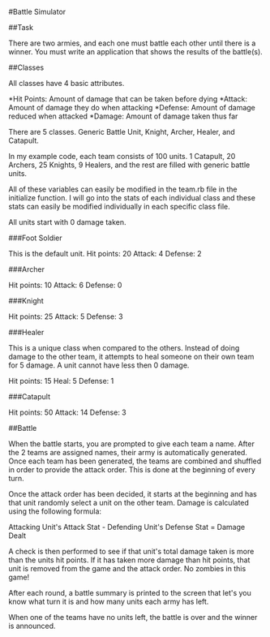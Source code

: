 #Battle Simulator

##Task

There are two armies, and each one must battle each other until there is a winner. You must write an application that shows the results of the battle(s).

##Classes

All classes have 4 basic attributes.

*Hit Points: Amount of damage that can be taken before dying
*Attack: Amount of damage they do when attacking
*Defense: Amount of damage reduced when attacked
*Damage: Amount of damage taken thus far

There are 5 classes. Generic Battle Unit, Knight, Archer, Healer, and Catapult.

In my example code, each team consists of 100 units. 1 Catapult, 20 Archers, 25 Knights, 9 Healers, and the rest are filled with generic battle units.

All of these variables can easily be modified in the team.rb file in the initialize function. I will go into the stats of each individual class and these stats can easily be modified individually in each specific class file.

All units start with 0 damage taken.

###Foot Soldier

This is the default unit.
Hit points: 20
Attack: 4
Defense: 2

###Archer

Hit points: 10
Attack: 6
Defense: 0

###Knight

Hit points: 25
Attack: 5
Defense: 3

###Healer

This is a unique class when compared to the others. Instead of doing damage to the other team, it attempts to heal someone on their own team for 5 damage. A unit cannot have less then 0 damage.

Hit points: 15
Heal: 5
Defense: 1

###Catapult

Hit points: 50
Attack: 14
Defense: 3

##Battle

When the battle starts, you are prompted to give each team a name. After the 2 teams are assigned names, their army is automatically generated. Once each team has been generated, the teams are combined and shuffled in order to provide the attack order. This is done at the beginning of every turn.

Once the attack order has been decided, it starts at the beginning and has that unit randomly select a unit on the other team. Damage is calculated using the following formula:

Attacking Unit's Attack Stat - Defending Unit's Defense Stat = Damage Dealt

A check is then performed to see if that unit's total damage taken is more than the units hit points. If it has taken more damage than hit points, that unit is removed from the game and the attack order. No zombies in this game!

After each round, a battle summary is printed to the screen that let's you know what turn it is and how many units each army has left.

When one of the teams have no units left, the battle is over and the winner is announced.